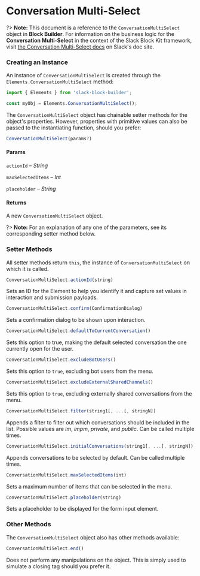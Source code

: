 # Conversation Multi-Select

?> **Note:** This document is a reference to the `ConversationMultiSelect` object in **Block Builder**. For information on the business logic for the **Conversation Multi-Select** in the context of the Slack Block Kit framework, visit [the Conversation Multi-Select docs](https:&#x2F;&#x2F;api.slack.com&#x2F;reference&#x2F;block-kit&#x2F;block-elements#conversation_multi_select) on Slack's doc site.

### Creating an Instance 

An instance of `ConversationMultiSelect` is created through the `Elements.ConversationMultiSelect` method:

```javascript
import { Elements } from 'slack-block-builder';

const myObj = Elements.ConversationMultiSelect();
```


The `ConversationMultiSelect` object has chainable setter methods for the object's properties. However, properties with primitive values can also be passed to the instantiating function, should you prefer:

```javascript
ConversationMultiSelect(params?)
```

#### Params

`actionId` – *String*

`maxSelectedItems` – *Int*

`placeholder` – *String*

#### Returns

A new `ConversationMultiSelect` object.

?> **Note:** For an explanation of any one of the parameters, see its corresponding setter method below.

### Setter Methods

All setter methods return `this`, the instance of `ConversationMultiSelect` on which it is called.

```javascript
ConversationMultiSelect.actionId(string)
```

Sets an ID for the Element to help you identify it and capture set values in interaction and submission payloads.
```javascript
ConversationMultiSelect.confirm(ConfirmationDialog)
```

Sets a confirmation dialog to be shown upon interaction.
```javascript
ConversationMultiSelect.defaultToCurrentConversation()
```

Sets this option to true, making the default selected conversation the one currently open for the user.
```javascript
ConversationMultiSelect.excludeBotUsers()
```

Sets this option to `true`, excluding bot users from the menu.
```javascript
ConversationMultiSelect.excludeExternalSharedChannels()
```

Sets this option to `true`, excluding externally shared conversations from the menu.
```javascript
ConversationMultiSelect.filter(string1[, ...[, stringN])
```

Appends a filter to filter out which conversations should be included in the list. Possible values are *im*, *impm*, *private*, and *public*. Can be called multiple times.
```javascript
ConversationMultiSelect.initialConversations(string1[, ...[, stringN])
```

Appends conversations to be selected by default. Can be called multiple times.
```javascript
ConversationMultiSelect.maxSelectedItems(int)
```

Sets a maximum number of items that can be selected in the menu.
```javascript
ConversationMultiSelect.placeholder(string)
```

Sets a placeholder to be displayed for the form input element.


### Other Methods

The `ConversationMultiSelect` object also has other methods available:

```javascript
ConversationMultiSelect.end()
```

Does not perform any manipulations on the object. This is simply used to simulate a closing tag should you prefer it.

